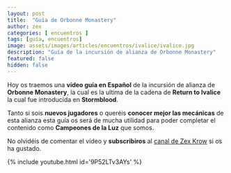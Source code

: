 ```yaml
---
layout: post
title:  "Guía de Orbonne Monastery"
author: zex
categories: [ encuentros ]
tags: [guía, encuentros]
image: assets/images/articles/encuentros/ivalice/ivalice.jpg
description: "Guía de la incursión de alianza de Orbonne Monastery"
featured: false
hidden: false
---
```

Hoy os traemos una **vídeo guía en Español** de la incursión de alianza de **Orbonne Monastery**, la cual es la ultima de la cadena de **Return to Ivalice** la cual fue introducida en **Stormblood**.

Tanto si sois **nuevos jugadores** o queréis **conocer mejor las mecánicas** de esta alianza esta guía os será de mucha utilidad para poder completar el contenido como **Campeones de la Luz** que somos.

No olvidéis de comentar el vídeo y **subscribiros** al <a href="https://www.youtube.com/channel/UC6WMAsnnQXRP5pWG8dWwwnA" target="_blank">canal de Zex Krow</a> si os ha gustado.

{% include youtube.html id='9P52LTv3AYs' %}
